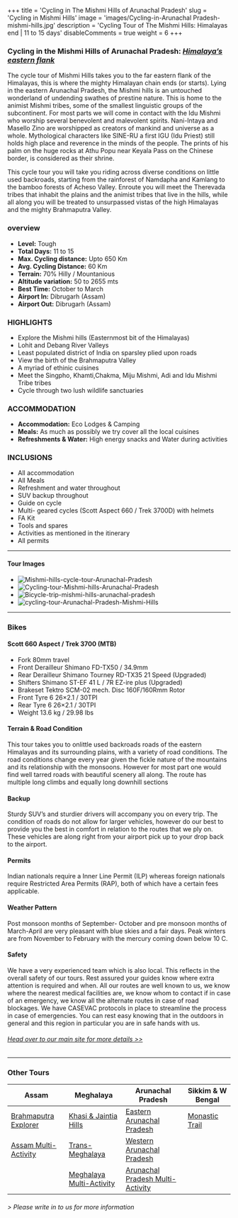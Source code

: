 +++
title = 'Cycling in The Mishmi Hills of Arunachal Pradesh'
slug = 'Cycling in Mishmi Hills'
image = 'images/Cycling-in-Arunachal Pradesh-mishmi-hills.jpg'
description = 'Cycling Tour of The Mishmi Hills: Himalayas end | 11 to 15 days'
disableComments = true
weight = 6
+++
### Cycling in the Mishmi Hills of Arunachal Pradesh: [*Himalaya’s eastern flank*](https://www.nnejourneys.com/cycling/cycling-in-arunachal-pradesh/)

The cycle tour of Mishmi Hills takes you to the far eastern flank of the Himalayas, this is where the mighty Himalayan chain ends (or starts). Lying in the eastern Arunachal Pradesh, the Mishmi hills is an untouched wonderland of undending swathes of prestine nature. This is home to the animist Mishmi tribes, some of the smallest linguistic groups of the subcontinent. For most parts we will come in contact with the Idu Mishmi who worship several benevolent and malevolent spirits. Nani-Intaya and Masello Zino are worshipped as creators of mankind and universe as a whole. Mythological characters like SINE-RU a first IGU (Idu Priest) still holds high place and reverence in the minds of the people. The prints of his palm on the huge rocks at Athu Popu near Keyala Pass on the Chinese border, is considered as their shrine.

This cycle tour you will take you riding across diverse conditions on little used backroads, starting from the rainforest of Namdapha and Kamlang to the bamboo forests of Acheso Valley. Enroute you will meet the Therevada tribes that inhabit the plains and the animist tribes that live in the hills, while all along you will be treated to unsurpassed vistas of the high Himalayas and the mighty Brahmaputra Valley.

### overview

- **Level:** Tough
- **Total Days:** 11 to 15
- **Max. Cycling distance:** Upto 650 Km
- **Avg. Cycling Distance:** 60 Km
- **Terrain:** 70% Hilly / Mountanious
- **Altitude variation:** 50 to 2655 mts
- **Best Time:** October to March
- **Airport In:** Dibrugarh (Assam)
- **Airport Out:** Dibrugarh (Assam)

### HIGHLIGHTS

- Explore the Mishmi hills (Easternmost bit of the Himalayas)
- Lohit and Debang River Valleys
- Least populated district of India on sparsley plied upon roads
- View the birth of the Brahmaputra Valley
- A myriad of ethinic cuisines
- Meet the Singpho, Khamti,Chakma, Miju Mishmi, Adi and Idu Mishmi Tribe tribes
- Cycle through two lush wildlife sanctuaries

### ACCOMMODATION

- **Accommodation:** Eco Lodges & Camping
- **Meals:** As much as possibly we try cover all the local cuisines
- **Refreshments & Water:** High energy snacks and Water during activities

### INCLUSIONS

 - All accommodation
 - All Meals
 - Refreshment and water throughout
 - SUV backup throughout
 - Guide on cycle
 - Multi- geared cycles (Scott Aspect 660 / Trek 3700D) with helmets
 - FA Kit
 - Tools and spares
 - Activities as mentioned in the itinerary
 - All permits

---

#### Tour Images

+ ![Mishmi-hills-cycle-tour-Arunachal-Pradesh](/images/Mishmi-hills-cycle-tour.jpg)
+ ![Cycling-tour-Mishmi-hills-Arunachal-Pradesh](/images/cycling-in-mishmi-hills-Arunachal-Pradesh.jpg)
+ ![Bicycle-trip-mishmi-hills-arunachal-pradesh](/images/bicycle-trip-mishmi-hills-arunachal-pradesh.jpg)
+ ![cycling-tour-Arunachal-Pradesh-Mishmi-Hills](/images/cycling-tour-Arunachal-Pradesh-Mishmi-Hills.jpg)
---

### Bikes
#### Scott 660 Aspect  / Trek 3700 (MTB)
- Fork 80mm travel
- Front Derailleur Shimano FD-TX50 / 34.9mm
- Rear Derailleur Shimano Tourney RD-TX35 21 Speed (Upgraded)
- Shifters Shimano ST-EF 41 L / 7R EZ-ire plus (Upgraded)
- Brakeset Tektro SCM-02 mech. Disc 160F/160Rmm Rotor
- Front Tyre 6 26×2.1 / 30TPI
- Rear Tyre 6 26×2.1 / 30TPI
- Weight 13.6 kg / 29.98 lbs

#### Terrain & Road Condition

This tour takes you to onlittle used backroads roads of the eastern Himalayas and its surrounding plains, with a variety of road conditions. The road conditions change every year given the fickle nature of the mountains and its relationship with the monsoons. However for most part one would find well tarred roads with beautiful scenery all along. The route has multiple long climbs and equally long downhill sections

#### Backup
Sturdy SUV’s and sturdier drivers will accompany you on every trip. The condition of roads do not allow for larger vehicles, however do our best to provide you the best in comfort in relation to the routes that we ply on. These vehicles are along right from your airport pick up to your drop back to the airport.

#### Permits
Indian nationals require a Inner Line Permit (ILP) whereas foreign nationals require Restricted Area Permits (RAP), both of which have a certain fees applicable.

#### Weather Pattern
Post monsoon months of September- October and pre monsoon months of March-April are very pleasant with blue skies and a fair days. Peak winters are from November to February with the mercury coming down below 10 C.

#### Safety 
We have a very experienced team which is also local. This reflects in the overall safety of our tours. Rest assured your guides know where extra attention is required and when. All our routes are well known to us, we know where the nearest medical facilities are, we know whom to contact if in case of an emergency, we know all the alternate routes in case of road blockages. We have CASEVAC protocols in place to streamline the process in case of emergencies. You can rest easy knowing that in the outdoors in general and this region in particular you are in safe hands with us.

###### [*Head over to our main site for more details >>*](https://www.nnejourneys.com/cycling/)
---

### Other Tours

| Assam     | Meghalaya | Arunachal Pradesh    | Sikkim & W Bengal    |
| -----------     |    -----------   |          ----------- |-----------|
| [Brahmaputra Explorer](/cycling-in-assam/)   | [Khasi & Jaintia Hills](/cycling-in-meghalaya/)     | [Eastern Arunachal Pradesh](/cycling-in-eastern-arunachal-pradesh/)  |[Monastic Trail](/cycling-in-sikkim/)    |
| [Assam Multi-Activity](/multi-activity-holiday-assam/)   | [Trans-Meghalaya](/trans-meghalaya-cycling-tour/)      | [Western Arunachal Pradesh](/cycling-in-western-arunachal-pradesh/)      |   |
|   | [Meghalaya Multi-Activity](/multi-activity-holiday-meghalaya/)       | [Arunachal Pradesh Multi-Activity](/multi-activity-holiday-arunachal-pradesh/)      |   

###### *> Please write in to us for more information*
